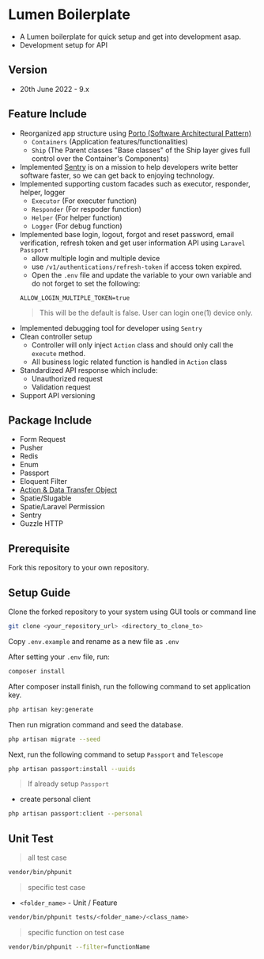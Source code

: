 # Lumen Boilerplate
- A Lumen boilerplate for quick setup and get into development asap.
- Development setup for API

## Version
- 20th June 2022 - 9.x

## Feature Include
- Reorganized app structure using [Porto (Software Architectural Pattern)](http://apiato.io/docs/9.x/getting-started/software-architectural-patterns/)
    - `Containers` (Application features/functionalities)
    - `Ship` (The Parent classes "Base classes" of the Ship layer gives full control over the Container's Components)
- Implemented [Sentry](https://sentry.io/welcome/sentry) is on a mission to help developers write better software faster, so we can get back to enjoying technology.
- Implemented supporting custom facades such as executor, responder, helper, logger
    - `Executor` (For executer function)
    - `Responder` (For respoder function)
    - `Helper` (For helper function)
    - `Logger` (For debug function)
- Implemented base login, logout, forgot and reset password, email verification, refresh token and get user information API using `Laravel Passport`
    - allow multiple login and multiple device
    - use `/v1/authentications/refresh-token` if access token expired.
    - Open the `.env` file and update the variable to your own variable and do not forget to set the following:
    ```
    ALLOW_LOGIN_MULTIPLE_TOKEN=true
    ```
    >This will be the default is false. User can login one(1) device only.
- Implemented debugging tool for developer using `Sentry`
- Clean controller setup
	- Controller will only inject `Action` class and should only call the `execute` method.
	- All business logic related function is handled in `Action` class
- Standardized API response which include:
	- Unauthorized request
	- Validation request
- Support API versioning

## Package Include
- Form Request
- Pusher
- Redis
- Enum
- Passport
- Eloquent Filter
- [Action & Data Transfer Object](https://github.com/mazfreelance/laravel-command-generator)
- Spatie/Slugable
- Spatie/Laravel Permission
- Sentry
- Guzzle HTTP

## Prerequisite
Fork this repository to your own repository.

## Setup Guide
Clone the forked repository to your system using GUI tools or command line 
```bash
git clone <your_repository_url> <directory_to_clone_to>
```

Copy `.env.example` and rename as a new file as `.env`

After setting your `.env` file, run: 
```bash
composer install
```

After composer install finish, run the following command to set application key.
```bash
php artisan key:generate
```

Then run migration command and seed the database.
```bash
php artisan migrate --seed
```

Next, run the following command to setup `Passport` and `Telescope`
```bash
php artisan passport:install --uuids
```

>If already setup `Passport`
* create personal client
```bash
php artisan passport:client --personal
```

## Unit Test
> all test case
```bash
vendor/bin/phpunit
```
> specific test case
* `<folder_name>` - Unit / Feature
```bash
vendor/bin/phpunit tests/<folder_name>/<class_name>
```
> specific function on test case
```bash
vendor/bin/phpunit --filter=functionName
```
